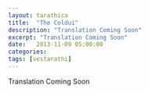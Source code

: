 ```yaml
---
layout: tarathica
title:  "The Coldui"
description: "Translation Coming Soon"
excerpt: "Translation Coming Soon"
date:   2013-11-09 05:00:00
categories: 
tags: [vestarathi]
---
```


Translation Coming Soon